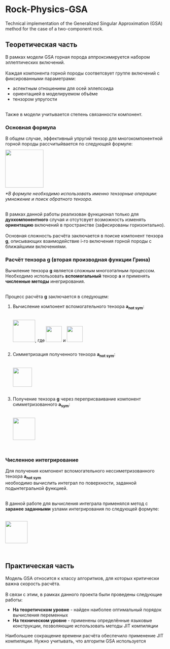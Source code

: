 # Rock-Physics-GSA

Technical implementation of the Generalized Singular Approximation (GSA) method for the case of a two-component rock.

<h2>Теоретическая часть</h2>
В рамках модели GSA горная порода аппроксимируется набором эллептических включений. <br><br>
Каждая компонента горной породы соответсвует группе включений с фиксированными параметрами:
<ul>
  <li>аспектным отношением для осей эллепсоида</li>
  <li>ориентацией в моделируемом объёме</li>
  <li>тензором упругости</li>
</ul><br>
Также в модели учитывается степень связанности компонент.

<h3>Основная формула</h3>
В общем случае, эффективный упругий тензор для многокомпонентной горной породы рассчитыйвается по следующей формуле:
<img src="https://github.com/Fedor4096/Rock-Physics-GSA/assets/108585151/ccb5643f-4778-4ffc-9793-9ea6bb81424a" height="120" vspace="10"><br>
<i>*В формуле необходимо использовать именно тензорные операции: умножение и поиск обратного тензора.</i><br><br>

В рамках данной работы реализован функционал только для <strong>духкомпонентного</strong> случая и отсутсвует возможность изменять <strong>ориентацию</strong> включений в пространстве (зафисированы горизонтально).<br><br>
Основная сложность расчёта заключается в поиске компонент тензора <strong>g</strong>, описывающих взаимодействие i-го включения горной породы с ближайшими включениями.<br>

<h3>Расчёт тензора g (вторая производная функции Грина)</h3>
Вычиление тензора <strong>g</strong> является сложным многоэтапным процессом.<br>
Необходимо использовать <strong>вспомогальный</strong> тензор <strong>a</strong> и применять <strong>численные методы</strong> инегрирования.<br><br>

Процесс расчёта <strong>g</strong> заключается в следующем:
<ol>
  <li>Вычисление компонент вспомогательного тензора <strong>a<sub>not sym</sub></strong>:</li>
  <img src="https://github.com/Fedor4096/Rock-Physics-GSA/assets/108585151/28cae17e-b819-4b26-b6e7-9835a0228764" height="70" vspace="30">, где
  <img src="https://github.com/Fedor4096/Rock-Physics-GSA/assets/108585151/9b73ac8d-7960-486d-b6f8-7c70dbb42666" height="50" vspace="30"> и
  <img src="https://github.com/Fedor4096/Rock-Physics-GSA/assets/108585151/439c47ed-bd82-44b9-8cc3-ba4297fa70ca" height="50" vspace="30">

  <li>Симметризация полученного тензора <strong>a<sub>not sym</sub></strong>:</li>
  <img src="https://github.com/Fedor4096/Rock-Physics-GSA/assets/108585151/5c555a87-96a5-4ef2-9012-bf419826c222" height="60" vspace="30">
  
  <li>Получение тензора <strong>g</strong> через переприсваивание компонент симметризованного <strong>a<sub>sym</sub></strong>:</li>
  <img src="https://github.com/Fedor4096/Rock-Physics-GSA/assets/108585151/bb17222f-aad9-421c-ae75-115152ba497f" height="70" vspace="30">
</ol>

<h3>Численное интегрирование</h3>
Для получения компонент вспомогательного нессиметризованного тензора <strong>a<sub>not sym</sub></strong><br>
необходимо вычислить интеграл по поверхности, заданной подынтегральной функцией.<br><br>

В данной работе для вычисления интеграла применялся метод с <strong>заранее заданными</strong> узлами интегрирования по следующей формуле:<br>
<img src="https://github.com/Fedor4096/Rock-Physics-GSA/assets/108585151/57fe586e-420c-4aee-8589-2204d0f499ae" height="70" vspace="30">



<h2>Практическая часть</h2>
Модель GSA относится к классу алгоритмов, для которых критически важна скорость расчёта.<br><br>
В связи с этим, в рамках данного проекта были проведены следующие работы:
<ul>
  <li><strong>На теоретичском уровне</strong> - найден наиболее оптимальный порядок вычисления переменных</li>
  <li><strong>На техническом уровне</strong> - применены определённые языковые конструкции, позволяющие использовать методы JIT компиляции</li>
</ul>

Наибольшее сокращение времени расчёта обеспечило применение JIT компиляции. Нужно учитывать, что алгоритм GSA используется

